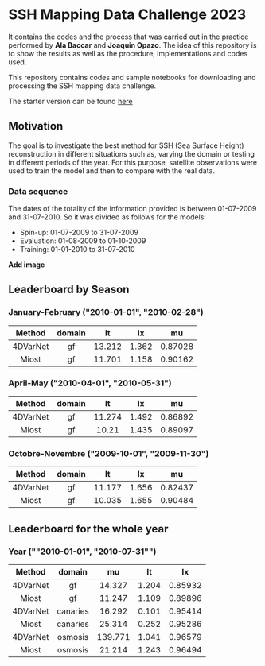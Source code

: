 # SSH Mapping Data Challenge 2023
It contains the codes and the process that was carried out in the practice performed by **Ala Baccar** and **Joaquin Opazo**. The idea of this repository is to show the results as well as the procedure, implementations and codes used. 

This repository contains codes and sample notebooks for downloading and processing the SSH mapping data challenge.

The starter version can be found [here](https://github.com/CIA-Oceanix/4dvarnet-starter)

## Motivation
The goal is to investigate the best method for SSH (Sea Surface Height) reconstruction in different situations such as, varying the domain or testing in different periods of the year.
For this purpose, satellite observations were used to train the model and then to compare with the real data. 

### Data sequence

The dates of the totality of the information provided is between 01-07-2009 and 31-07-2010. So it was divided as follows for the models:
 
- Spin-up: 01-07-2009 to 31-07-2009
- Evaluation: 01-08-2009 to 01-10-2009
- Training: 01-01-2010 to 31-07-2010

**Add image**

## Leaderboard by Season
### January-February ("2010-01-01", "2010-02-28")
|Method|domain|lt|lx|mu|
|:----:|:--:|:-:|:--:|:--:|
|4DVarNet|gf|13.212|1.362|0.87028|
|Miost|gf|11.701|1.158|0.90162|

### April-May ("2010-04-01", "2010-05-31")
|Method|domain|lt|lx|mu|
|:----:|:--:|:-:|:--:|:--:|
|4DVarNet|gf|11.274|1.492|0.86892|
|Miost|gf|10.21|1.435|0.89097|

### Octobre-Novembre ("2009-10-01", "2009-11-30")
|Method|domain|lt|lx|mu|
|:----:|:--:|:-:|:--:|:--:|
|4DVarNet|gf|11.177|1.656|0.82437|
|Miost|gf|10.035|1.655|0.90484|

## Leaderboard for the whole year
### Year (""2010-01-01", "2010-07-31"")
|Method|domain|mu|lt|lx|
|:----:|:--:|:-:|:--:|:--:|
|4DVarNet|gf	|14.327|1.204|0.85932|
|Miost|gf		|11.247|1.109|0.89896|
|4DVarNet|canaries	|16.292|0.101|0.95414|
|Miost|canaries		|25.314|0.252|0.95286|
|4DVarNet|osmosis	|139.771|1.041|0.96579|
|Miost|osmosis		|21.214|1.243|0.96494|
